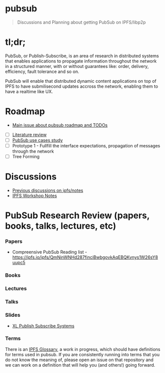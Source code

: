 pubsub
======

> Discussions and Planning about getting PubSub on IPFS/libp2p

# tl;dr;

PubSub, or Publish-Subscribe, is an area of research in distributed systems that enables applications to propagate information throughout the network in a structured manner, with or without guarantees like: order, delivery, efficiency, fault tolerance and so on.

PubSub will enable that distributed dynamic content applications on top of IPFS to have submilisecond updates accross the network, enabling them to have a realtime like UX.

# Roadmap
- [Main issue about pubsub roadmap and TODOs](https://github.com/libp2p/pubsub/issues/9)
- [ ] [Literature review](https://github.com/libp2p/pubsub/issues/4)
- [ ] [PubSub use cases study](https://github.com/libp2p/pubsub/issues/6)
- [ ] Prototype 1 - Fullfill the interface expectations, propagation of messages through the network
- [ ] Tree Forming

# Discussions

- [Previous discussions on ipfs/notes](https://github.com/ipfs/notes/issues?q=is%3Aissue+is%3Aopen+label%3Apubsub)
- [IPFS Workshop Notes](https://github.com/ipfs/2016-Q3-Workshop/issues/17#issuecomment-235006729)

# PubSub Research Review (papers, books, talks, lectures, etc)

### Papers

- Compreensive PubSub Reading list - https://ipfs.io/ipfs/QmNinWNHd287finciBwbgovkAqEBQKvnys1W26sY8uupc5

### Books

### Lectures

### Talks

### Slides

- [XL Publish Subscribe Systems](http://gossple2.irisa.fr/~akermarr/LSDS-EPFL-5-new.pdf)

### Terms

There is an [IPFS Glossary](https://github.com/ipfs/glossary), a work in progress, which should have definitions for terms used in pubsub. If you are consistently running into terms that you do not know the meaning of, please open an issue on that repository and we can work on a definition that will help you (and others!) going forward.
